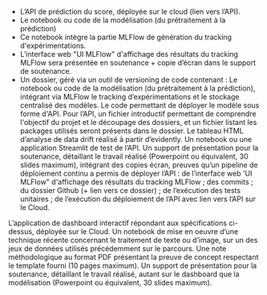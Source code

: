 - L’API de prédiction du score, déployée sur le cloud (lien vers l’API).
- Le notebook ou code de la modélisation (du prétraitement à la prédiction)
- Ce notebook intègre la partie MLFlow de génération du tracking d'expérimentations.
- L’interface web "UI MLFlow" d'affichage des résultats du tracking MLFlow sera présentée en soutenance + copie d’écran dans le support de soutenance.
- Un dossier, géré via un outil de versioning de code contenant :
  Le notebook ou code de la modélisation (du prétraitement à la prédiction), intégrant via MLFlow le tracking d’expérimentations et le stockage centralisé des modèles.
  Le code permettant de déployer le modèle sous forme d'API.
  Pour l’API, un fichier introductif permettant de comprendre l'objectif du projet et le découpage des dossiers, et un fichier listant les packages utilisés seront présents dans le dossier.
  Le tableau HTML d’analyse de data drift réalisé à partir d’evidently.
  Un notebook ou une application Streamlit de test de l’API.
  Un support de présentation pour la soutenance, détaillant le travail réalisé (Powerpoint ou équivalent, 30 slides maximum), intégrant des copies écran, preuves qu’un pipeline de déploiement continu a permis de déployer l’API :
  de l’interface web 'UI MLFlow" d'affichage des résultats du tracking MLFlow ;
  des commits ;
  du dossier Github (+ lien vers ce dossier) ;
  de l’exécution des tests unitaires ;
  de l’exécution du déploiement de l’API avec lien vers l’API sur le Cloud.

L’application de dashboard interactif répondant aux spécifications ci-dessus, déployée sur le Cloud.
Un notebook de mise en oeuvre d’une technique récente concernant le traitement de texte ou d’image, sur un des jeux de données utilisés précédemment sur le parcours.
Une note méthodologique au format PDF présentant la preuve de concept respectant le template fourni (10 pages maximum).
Un support de présentation pour la soutenance, détaillant le travail réalisé, autant sur le dashboard que la modélisation (Powerpoint ou équivalent, 30 slides maximum).
